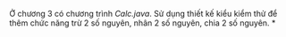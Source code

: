 Ở chương 3 có chương trình *Calc.java*. Sử dụng thiết kế kiểu kiểm thử để thêm chức năng trừ 2 số nguyên, nhân 2 số nguyên, chia 2 số nguyên.
* 